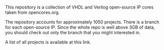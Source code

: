 This repository is a collection of VHDL and Verilog open-source IP cores taken from opencores.org.

The repository accounts for approximately 1050 projects. There is a branch for each open-source IP. Since the whole repo is well above 3GB of data, you should check out only the branch that you might interested in. 

A list of all projects is available at this link.
